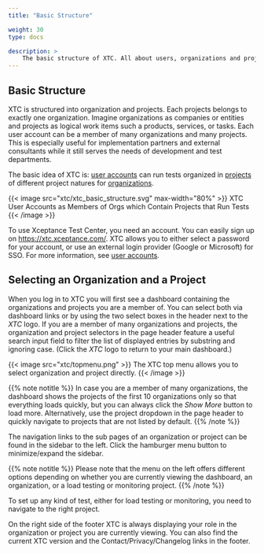 ```yaml
---
title: "Basic Structure"

weight: 30
type: docs

description: >
    The basic structure of XTC. All about users, organizations and projects.
---
```


## Basic Structure

XTC is structured into organization and projects. Each projects belongs to exactly one organization. Imagine organizations as companies or entities and projects as logical work items such a products, services, or tasks. Each user account can be a member of many organizations and many projects. This is especially useful for implementation partners and external consultants while it still serves the needs of development and test departments.

The basic idea of XTC is: [user accounts](../040-user-accounts) can run tests organized in [projects](../050-projects) of different project natures for [organizations](../045-organizations). 

{{< image src="xtc/xtc_basic_structure.svg" max-width="80%" >}}
XTC User Accounts as Members of Orgs which Contain Projects that Run Tests 
{{< /image >}}

To use Xceptance Test Center, you need an account. You can easily sign up on https://xtc.xceptance.com/. XTC allows you to either select a password for your account, or use an external login provider (Google or Microsoft) for SSO. For more information, see [user accounts](../040-user-accounts).

## Selecting an Organization and a Project

When you log in to XTC you will first see a dashboard containing the organizations and projects you are a member of. You can select both via dashboard links or by using the two select boxes in the header next to the _XTC_ logo. If you are a member of many organizations and projects, the organization and project selectors in the page header feature a useful search input field to filter the list of displayed entries by substring and ignoring case. (Click the _XTC_ logo to return to your main dashboard.)

{{< image src="xtc/topmenu.png" >}}
The XTC top menu allows you to select organization and project directly. 
{{< /image >}}

{{% note notitle %}}
In case you are a member of many organizations, the dashboard shows the projects of the first 10 organizations only so that everything loads quickly, but you can always click the _Show More_ button to load more. Alternatively, use the project dropdown in the page header to quickly navigate to projects that are not listed by default.
{{% /note %}}

The navigation links to the sub pages of an organization or project can be found in the sidebar to the left. Click the hamburger menu button to minimize/expand the sidebar.

{{% note notitle %}}
Please note that the menu on the left offers different options depending on whether you are currently viewing the dashboard, an organization, or a load testing or monitoring project.
{{% /note %}}

To set up any kind of test, either for load testing or monitoring, you need to navigate to the right project. 

On the right side of the footer XTC is always displaying your role in the organization or project you are currently viewing. You can also find the current XTC version and the Contact/Privacy/Changelog links in the footer.